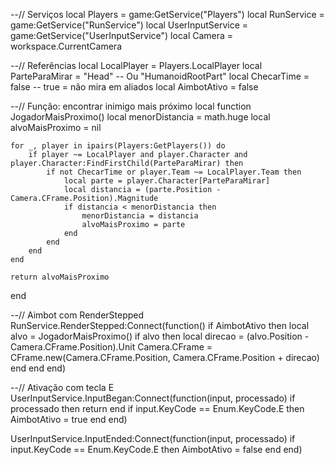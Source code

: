 --// Serviços
local Players = game:GetService("Players")
local RunService = game:GetService("RunService")
local UserInputService = game:GetService("UserInputService")
local Camera = workspace.CurrentCamera

--// Referências
local LocalPlayer = Players.LocalPlayer
local ParteParaMirar = "Head" -- Ou "HumanoidRootPart"
local ChecarTime = false -- true = não mira em aliados
local AimbotAtivo = false

--// Função: encontrar inimigo mais próximo
local function JogadorMaisProximo()
	local menorDistancia = math.huge
	local alvoMaisProximo = nil

	for _, player in ipairs(Players:GetPlayers()) do
		if player ~= LocalPlayer and player.Character and player.Character:FindFirstChild(ParteParaMirar) then
			if not ChecarTime or player.Team ~= LocalPlayer.Team then
				local parte = player.Character[ParteParaMirar]
				local distancia = (parte.Position - Camera.CFrame.Position).Magnitude
				if distancia < menorDistancia then
					menorDistancia = distancia
					alvoMaisProximo = parte
				end
			end
		end
	end

	return alvoMaisProximo
end

--// Aimbot com RenderStepped
RunService.RenderStepped:Connect(function()
	if AimbotAtivo then
		local alvo = JogadorMaisProximo()
		if alvo then
			local direcao = (alvo.Position - Camera.CFrame.Position).Unit
			Camera.CFrame = CFrame.new(Camera.CFrame.Position, Camera.CFrame.Position + direcao)
		end
	end
end)

--// Ativação com tecla E
UserInputService.InputBegan:Connect(function(input, processado)
	if processado then return end
	if input.KeyCode == Enum.KeyCode.E then
		AimbotAtivo = true
	end
end)

UserInputService.InputEnded:Connect(function(input, processado)
	if input.KeyCode == Enum.KeyCode.E then
		AimbotAtivo = false
	end
end)
